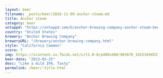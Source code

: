 ```yaml
---
layout: beer
filename: _posts/beer/2016-11-09-anchor-steam.md
title: Anchor steam
category: beer
untappd: "https://untappd.com/b/anchor-brewing-company-anchor-steam-beer/6204"
country: "United States"
brewery: "Anchor Brewing Company"
breweryURL: "/brewery/anchor-brewing-company.html"
style: "California Common"
score: 7
img: https://scontent.xx.fbcdn.net/v/t1.0-0/p480x480/983676_10151694533228745_78503103_n.jpg?_nc_cat=111&oh=c958e022d3422f90b6b8c0833826724a&oe=5C5FA8BF
beer-date: "2013-05-25"
desc: "Like a mild IPA. Tasty"
permalink: /beer/:title.html
---
```


